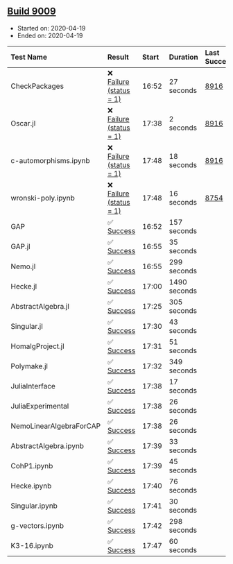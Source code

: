 ## [Build 9009](https://oscarci.mathematik.uni-kl.de/job/oscar/9009/)

* Started on: 2020-04-19
* Ended on: 2020-04-19

| Test Name    | Result | Start | Duration | Last Success | First Failure |
|:-------------|:-------|:------|:---------|:-------------|:--------------|
| CheckPackages | ❌ [Failure (status = 1)](https://oscarci.mathematik.uni-kl.de/job/oscar/9009/artifact/logs/build-9009/CheckPackages.log) | 16:52 | 27 seconds | [8916](https://oscarci.mathematik.uni-kl.de/job/oscar/8916/) | [8920](https://oscarci.mathematik.uni-kl.de/job/oscar/8920/) |
| Oscar.jl | ❌ [Failure (status = 1)](https://oscarci.mathematik.uni-kl.de/job/oscar/9009/artifact/logs/build-9009/Oscar.jl.log) | 17:38 | 2 seconds | [8916](https://oscarci.mathematik.uni-kl.de/job/oscar/8916/) | [8920](https://oscarci.mathematik.uni-kl.de/job/oscar/8920/) |
| c-automorphisms.ipynb | ❌ [Failure (status = 1)](https://oscarci.mathematik.uni-kl.de/job/oscar/9009/artifact/logs/build-9009/c-automorphisms.ipynb.log) | 17:48 | 18 seconds | [8916](https://oscarci.mathematik.uni-kl.de/job/oscar/8916/) | [8920](https://oscarci.mathematik.uni-kl.de/job/oscar/8920/) |
| wronski-poly.ipynb | ❌ [Failure (status = 1)](https://oscarci.mathematik.uni-kl.de/job/oscar/9009/artifact/logs/build-9009/wronski-poly.ipynb.log) | 17:48 | 16 seconds | [8754](https://oscarci.mathematik.uni-kl.de/job/oscar/8754/) | [8755](https://oscarci.mathematik.uni-kl.de/job/oscar/8755/) |
| GAP | ✅ [Success](https://oscarci.mathematik.uni-kl.de/job/oscar/9009/artifact/logs/build-9009/GAP.log) | 16:52 | 157 seconds |  |  |
| GAP.jl | ✅ [Success](https://oscarci.mathematik.uni-kl.de/job/oscar/9009/artifact/logs/build-9009/GAP.jl.log) | 16:55 | 35 seconds |  |  |
| Nemo.jl | ✅ [Success](https://oscarci.mathematik.uni-kl.de/job/oscar/9009/artifact/logs/build-9009/Nemo.jl.log) | 16:55 | 299 seconds |  |  |
| Hecke.jl | ✅ [Success](https://oscarci.mathematik.uni-kl.de/job/oscar/9009/artifact/logs/build-9009/Hecke.jl.log) | 17:00 | 1490 seconds |  |  |
| AbstractAlgebra.jl | ✅ [Success](https://oscarci.mathematik.uni-kl.de/job/oscar/9009/artifact/logs/build-9009/AbstractAlgebra.jl.log) | 17:25 | 305 seconds |  |  |
| Singular.jl | ✅ [Success](https://oscarci.mathematik.uni-kl.de/job/oscar/9009/artifact/logs/build-9009/Singular.jl.log) | 17:30 | 43 seconds |  |  |
| HomalgProject.jl | ✅ [Success](https://oscarci.mathematik.uni-kl.de/job/oscar/9009/artifact/logs/build-9009/HomalgProject.jl.log) | 17:31 | 51 seconds |  |  |
| Polymake.jl | ✅ [Success](https://oscarci.mathematik.uni-kl.de/job/oscar/9009/artifact/logs/build-9009/Polymake.jl.log) | 17:32 | 349 seconds |  |  |
| JuliaInterface | ✅ [Success](https://oscarci.mathematik.uni-kl.de/job/oscar/9009/artifact/logs/build-9009/JuliaInterface.log) | 17:38 | 17 seconds |  |  |
| JuliaExperimental | ✅ [Success](https://oscarci.mathematik.uni-kl.de/job/oscar/9009/artifact/logs/build-9009/JuliaExperimental.log) | 17:38 | 26 seconds |  |  |
| NemoLinearAlgebraForCAP | ✅ [Success](https://oscarci.mathematik.uni-kl.de/job/oscar/9009/artifact/logs/build-9009/NemoLinearAlgebraForCAP.log) | 17:38 | 26 seconds |  |  |
| AbstractAlgebra.ipynb | ✅ [Success](https://oscarci.mathematik.uni-kl.de/job/oscar/9009/artifact/logs/build-9009/AbstractAlgebra.ipynb.log) | 17:39 | 33 seconds |  |  |
| CohP1.ipynb | ✅ [Success](https://oscarci.mathematik.uni-kl.de/job/oscar/9009/artifact/logs/build-9009/CohP1.ipynb.log) | 17:39 | 45 seconds |  |  |
| Hecke.ipynb | ✅ [Success](https://oscarci.mathematik.uni-kl.de/job/oscar/9009/artifact/logs/build-9009/Hecke.ipynb.log) | 17:40 | 76 seconds |  |  |
| Singular.ipynb | ✅ [Success](https://oscarci.mathematik.uni-kl.de/job/oscar/9009/artifact/logs/build-9009/Singular.ipynb.log) | 17:41 | 30 seconds |  |  |
| g-vectors.ipynb | ✅ [Success](https://oscarci.mathematik.uni-kl.de/job/oscar/9009/artifact/logs/build-9009/g-vectors.ipynb.log) | 17:42 | 298 seconds |  |  |
| K3-16.ipynb | ✅ [Success](https://oscarci.mathematik.uni-kl.de/job/oscar/9009/artifact/logs/build-9009/K3-16.ipynb.log) | 17:47 | 60 seconds |  |  |
